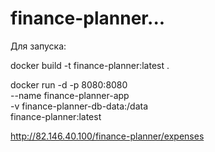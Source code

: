 # finance-planner...

Для запуска:

docker build -t finance-planner:latest .

docker run -d -p 8080:8080 \
  --name finance-planner-app \
  -v finance-planner-db-data:/data \
  finance-planner:latest

http://82.146.40.100/finance-planner/expenses

